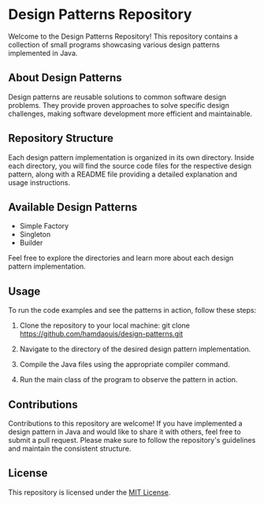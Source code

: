 # Design Patterns Repository

Welcome to the Design Patterns Repository! This repository contains a 
collection of small programs showcasing various design patterns 
implemented in Java.

## About Design Patterns

Design patterns are reusable solutions to common software design problems. 
They provide proven approaches to solve specific design challenges, making 
software development more efficient and maintainable.

## Repository Structure

Each design pattern implementation is organized in its own directory. 
Inside each directory, you will find the source code files for the 
respective design pattern, along with a README file providing a detailed 
explanation and usage instructions.

## Available Design Patterns

- Simple Factory
- Singleton
- Builder

Feel free to explore the directories and learn more about each design 
pattern implementation.

## Usage

To run the code examples and see the patterns in action, follow these 
steps:

1. Clone the repository to your local machine:
git clone https://github.com/hamdaouis/design-patterns.git

2. Navigate to the directory of the desired design pattern implementation.

3. Compile the Java files using the appropriate compiler command.

4. Run the main class of the program to observe the pattern in action.

## Contributions

Contributions to this repository are welcome! If you have implemented a 
design pattern in Java and would like to share it with others, feel free 
to submit a pull request. Please make sure to follow the repository's 
guidelines and maintain the consistent structure.

## License

This repository is licensed under the [MIT License](LICENSE).

